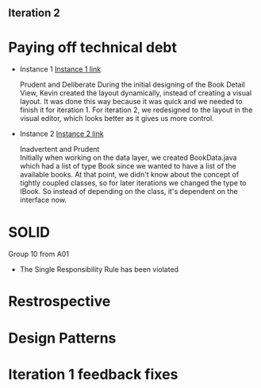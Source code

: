 ## Iteration 2

# Paying off technical debt
- Instance 1 
    [Instance 1 link](https://code.cs.umanitoba.ca/3350-winter-2021-a03/winter-2021-a03-group-10/-/commit/7b88ac76c7efee55e2a6fcf814fcb7d745c87504)
    
    Prudent and Deliberate
    During the initial designing of the Book Detail View, Kevin created the layout dynamically, instead of creating a visual layout. 
    It was done this way because it was quick and we needed to finish it for iteration 1. 
    For iteration 2, we redesigned to the layout in the visual editor, which looks better as it gives us more control.
- Instance 2
    [Instance 2 link](https://code.cs.umanitoba.ca/3350-winter-2021-a03/winter-2021-a03-group-10/-/commit/5b27de18e1731c6d933b148d74fef99551bb03e2#b68cd193f074d0c92aa985ee1dc258134dbadcf6_50_55)
     
    Inadvertent and Prudent   
    Initially when working on the data layer, we created BookData.java which had a list of type Book since we wanted to have a list of the available books. 
    At that point, we didn't know about the concept of tightly coupled classes, so for later iterations we changed the type to IBook. 
    So instead of depending on the class, it's dependent on the interface now. 
    


# SOLID 
Group 10 from A01
-   The Single Responsibility Rule has been violated 



# Restrospective 




# Design Patterns 




# Iteration 1 feedback fixes 